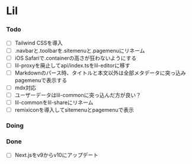 # Lil

### Todo

- [ ] Tailwind CSSを導入  
- [ ] .navbarと.toolbarを.sitemenuと.pagemenuにリネーム  
- [ ] iOS Safariで.containerの高さが狂わないようにする  
- [ ] lil-proxyを廃止してapi/index.tsをlil-editorに移す  
- [ ] Markdownのパース時、タイトルと本文以外は全部メタデータに突っ込みpagemenuで表示する  
- [ ] mdx対応  
- [ ] ユーザーデータはlil-commonに突っ込んだ方が良い？  
- [ ] lil-commonをlil-shareにリネーム  
- [ ] remixiconを導入してsitemenuとpagemenuで表示  

### Doing


### Done

- [ ] Next.jsをv9からv10にアップデート  

